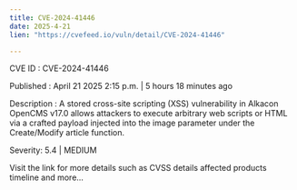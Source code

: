 ```yaml
---
title: CVE-2024-41446
date: 2025-4-21
lien: "https://cvefeed.io/vuln/detail/CVE-2024-41446"

---
```


CVE ID : CVE-2024-41446

Published :  April 21
2025
2:15 p.m. | 5 hours
18 minutes ago

Description : A stored cross-site scripting (XSS) vulnerability in Alkacon OpenCMS v17.0 allows attackers to execute arbitrary web scripts or HTML via a crafted payload injected into the image parameter under the Create/Modify article function.

Severity: 5.4 | MEDIUM

Visit the link for more details
such as CVSS details
affected products
timeline
and more...
